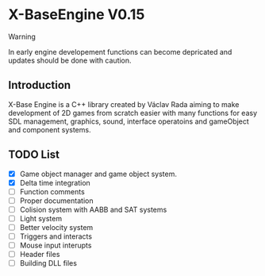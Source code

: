 # X-BaseEngine V0.15

> [!Warning]
> In early engine developement functions can become depricated and updates should be done with caution.

## Introduction
X-Base Engine is a C++ library created by Václav Rada aiming to make development of 2D games from scratch easier with many functions for easy SDL management, graphics, sound, interface operatoins and gameObject and component systems.


## TODO List
- [x] Game object manager and game object system.
- [x] Delta time integration
- [ ] Function comments
- [ ] Proper documentation
- [ ] Colision system with AABB and SAT systems
- [ ] Light system
- [ ] Better velocity system
- [ ] Triggers and interacts
- [ ] Mouse input interupts 
- [ ] Header files
- [ ] Building DLL files
